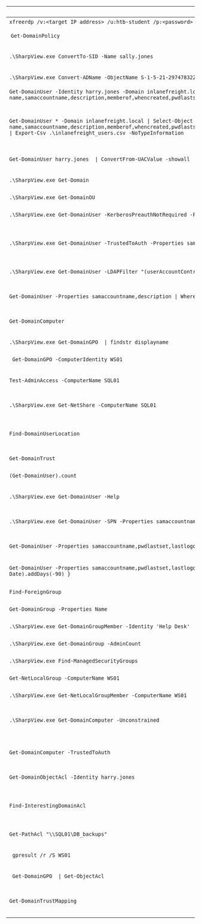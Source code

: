 | **Command** | **Description** |
| --------------|-------------------|
| `xfreerdp /v:<target IP address> /u:htb-student /p:<password>` | RDP to lab target |
| `Get-DomainPolicy` | View the domain password policy |
| `.\SharpView.exe ConvertTo-SID -Name sally.jones`            | Convert a username to a SID |
| `.\SharpView.exe Convert-ADName -ObjectName S-1-5-21-2974783224-3764228556-2640795941-1724` | Convert a SID to a username |
| `Get-DomainUser -Identity harry.jones -Domain inlanefreight.local \| Select-Object -Property name,samaccountname,description,memberof,whencreated,pwdlastset,lastlogontimestamp,accountexpires,admincount,userprincipalname,serviceprincipalname,mail,useraccountcontrol`| Enum important user info
| `Get-DomainUser * -Domain inlanefreight.local \| Select-Object -Property name,samaccountname,description,memberof,whencreated,pwdlastset,lastlogontimestamp,accountexpires,admincount,userprincipalname,serviceprincipalname,mail,useraccountcontrol \| Export-Csv .\inlanefreight_users.csv -NoTypeInformation`| Enum important shtuff for ALL domain users and export to csv file for later perusings
| `Get-DomainUser harry.jones  \| ConvertFrom-UACValue -showall` | List all UAC values |
| `.\SharpView.exe Get-Domain` | View information about the current domain |
| `.\SharpView.exe Get-DomainOU` | List all OUs |
| `.\SharpView.exe Get-DomainUser -KerberosPreauthNotRequired -Properties samaccountname,useraccountcontrol,memberof` | Find ASREPRoastable users |
| `.\SharpView.exe Get-DomainUser -TrustedToAuth -Properties samaccountname,useraccount,memberof`| Find Kerberoastable constrained delegation users
| `.\SharpView.exe Get-DomainUser -LDAPFilter "(userAccountControl:1.2.840.113556.1.4.803:=524288)"`| Find Unconstrained delegation users
| `Get-DomainUser -Properties samaccountname,description \| Where {$_.description -ne $null}` | Find users who put juicy stuff in dumb places
| `Get-DomainComputer ` | Get a listing of domain computers |
| `.\SharpView.exe Get-DomainGPO  \| findstr displayname` | List all GPO names |
| ` Get-DomainGPO -ComputerIdentity WS01` | List GPOs on a specific host |
| `Test-AdminAccess -ComputerName SQL01` | Test local admin access on a remote host |
| `.\SharpView.exe Get-NetShare -ComputerName SQL01` | Enumerate open shares on a remote computer |
| `Find-DomainUserLocation` | Find machines where domain users are logged in |
| `Get-DomainTrust` | View a list of domain trusts |
| `(Get-DomainUser).count` | Count all domain users |
| `.\SharpView.exe Get-DomainUser -Help` | Get help about a SharpView function |
| `.\SharpView.exe Get-DomainUser -SPN -Properties samaccountname,memberof,serviceprincipalname` | Find users with SPNs set for Kerberoasting |
| `Get-DomainUser -Properties samaccountname,pwdlastset,lastlogon -Domain domainname.local \| select samaccountname, pwdlastset, lastlogon \| Sort-Object -Property pwdlastset`| Display all password set times
| `Get-DomainUser -Properties samaccountname,pwdlastset,lastlogon -Domain domainname.local \| select samaccountname, pwdlastset, lastlogon \| where { $_.pwdlastset -lt (Get-Date).addDays(-90) }`| Get all passwords set before a certain data
| `Find-ForeignGroup` | Find foreign domain users |
| `Get-DomainGroup -Properties Name` | List domain groups |
| `.\SharpView.exe Get-DomainGroupMember -Identity 'Help Desk'` | Get members of a domain group |
| `.\SharpView.exe Get-DomainGroup -AdminCount` | List protected groups |
| `.\SharpView.exe Find-ManagedSecurityGroups` | List managed security groups |
| `Get-NetLocalGroup -ComputerName WS01` |  Get local groups on a host |
| `.\SharpView.exe Get-NetLocalGroupMember -ComputerName WS01` | Get members of a local group |
| `.\SharpView.exe Get-DomainComputer -Unconstrained` | Find computers that allow unconstrained delegation |
| `Get-DomainComputer -TrustedToAuth` | Find computers set with constrained delegation |
| `Get-DomainObjectAcl -Identity harry.jones` | Enumerate ACLs on a user |
| `Find-InterestingDomainAcl` | Find objects in the domain with modification rights over non built-in objects| 
| `Get-PathAcl "\\SQL01\DB_backups"` | Find the ACLs set on a directory |
| ` gpresult /r /S WS01` | Get a report of all GPOs applied to a host |
| ` Get-DomainGPO  \| Get-ObjectAcl` | Find GPO permissions |
| `Get-DomainTrustMapping` | Enumerate trusts for our domain/reachable domains |
